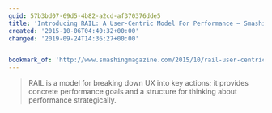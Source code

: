 ```yaml
---
guid: 57b3bd07-69d5-4b82-a2cd-af370376dde5
title: 'Introducing RAIL: A User-Centric Model For Performance – Smashing Magazine'
created: '2015-10-06T04:40:32+00:00'
changed: '2019-09-24T14:36:27+00:00'


bookmark_of: 'http://www.smashingmagazine.com/2015/10/rail-user-centric-model-performance/'
---
```



<blockquote>RAIL is a model for breaking down UX into key actions; it provides concrete performance goals and a structure for thinking about performance strategically.</blockquote>
